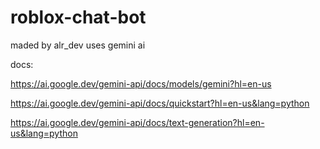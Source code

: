 # roblox-chat-bot


 maded by alr_dev uses gemini ai
 
 docs:
 
 https://ai.google.dev/gemini-api/docs/models/gemini?hl=en-us
 
 https://ai.google.dev/gemini-api/docs/quickstart?hl=en-us&lang=python
 
 https://ai.google.dev/gemini-api/docs/text-generation?hl=en-us&lang=python

